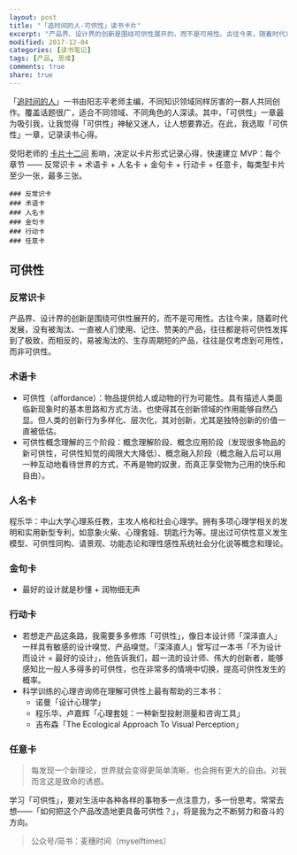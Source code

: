 ```yaml
---
layout: post
title: "「追时间的人-可供性」读书卡片"
excerpt: "产品界、设计界的创新是围绕可供性展开的，而不是可用性。古往今来，随着时代发展，没有被淘汰、一直被人们使用、记住、赞美的产品，往往都是将可供性发挥到了极致，而相反的，易被淘汰的、生存周期短的产品，往往是仅考虑到可用性，而非可供性。"
modified: 2017-12-04
categories: [读书笔记]
tags: [产品, 思维]
comments: true
share: true
---
```


「[追时间的人](https://book.douban.com/subject/26850526/)」一书由阳志平老师主编，不同知识领域同样厉害的一群人共同创作。覆盖话题很广，适合不同领域、不同角色的人深读。其中，「可供性」一章最为吸引我，让我觉得「可供性」神秘又迷人，让人想要靠近。在此，我选取「可供性」一章，记录读书心得。

受阳老师的 [卡片十二问](http://www.yangzhiping.com/psy/happy-new-year-faq3.html) 影响，决定以卡片形式记录心得，快速建立 MVP：每个章节 —— 反常识卡 + 术语卡 + 人名卡 + 金句卡 + 行动卡 + 任意卡，每类型卡片至少一张，最多三张。

```
### 反常识卡
### 术语卡
### 人名卡
### 金句卡
### 行动卡
### 任意卡
```

## 可供性

### 反常识卡

产品界、设计界的创新是围绕可供性展开的，而不是可用性。古往今来，随着时代发展，没有被淘汰、一直被人们使用、记住、赞美的产品，往往都是将可供性发挥到了极致，而相反的，易被淘汰的、生存周期短的产品，往往是仅考虑到可用性，而非可供性。

### 术语卡

- 可供性（affordance）：物品提供给人或动物的行为可能性。具有描述人类面临新现象时的基本思路和方式方法，也使得其在创新领域的作用能够自然凸显。但人类的创新行为多样化、层次化，其对创新，尤其是独特创新的价值一直被低估。
- 可供性概念理解的三个阶段：概念理解阶段、概念应用阶段（发现很多物品的新可供性，可供性知觉的阈限大大降低）、概念融入阶段（概念融入后可以用一种互动地看待世界的方式，不再是物的奴隶，而真正享受物为己用的快乐和自由）。

### 人名卡

程乐华：中山大学心理系任教，主攻人格和社会心理学。拥有多项心理学相关的发明和实用新型专利，如意象火柴、心理套娃、钥匙行为等。提出过可供性意义发生模型、可供性同构、请景观、功能态论和理性感性系统社会分化说等概念和理论。

### 金句卡

- 最好的设计就是秒懂 + 润物细无声

### 行动卡

- 若想走产品这条路，我需要多多修炼「可供性」，像日本设计师「深泽直人」一样具有敏感的设计嗅觉、产品嗅觉。「深泽直人」曾写过一本书「不为设计而设计 = 最好的设计」，他告诉我们，超一流的设计师、伟大的创新者，能够感知比一般人多得多的可供性，也在非常多的情境中切换，提高可供性发生的概率。
- 科学训练的心理咨询师在理解可供性上最有帮助的三本书：
	- 诺曼「设计心理学」
	- 程乐华、卢嘉辉「心理套娃：一种新型投射测量和咨询工具」
	- 吉布森「The Ecological Approach To Visual Perception」

### 任意卡

> 每发现一个新理论，世界就会变得更简单清晰，也会拥有更大的自由。对我而言这是致命的诱惑。

学习「可供性」，要对生活中各种各样的事物多一点注意力，多一份思考。常常去想——「如何把这个产品改造地更具备可供性？」，将是我为之不断努力和奋斗的方向。

> 公众号/简书：麦穗时间（myselftimes）